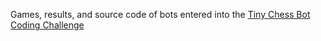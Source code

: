 Games, results, and source code of bots entered into the [Tiny Chess Bot Coding Challenge](https://www.youtube.com/watch?v=Ne40a5LkK6A)
